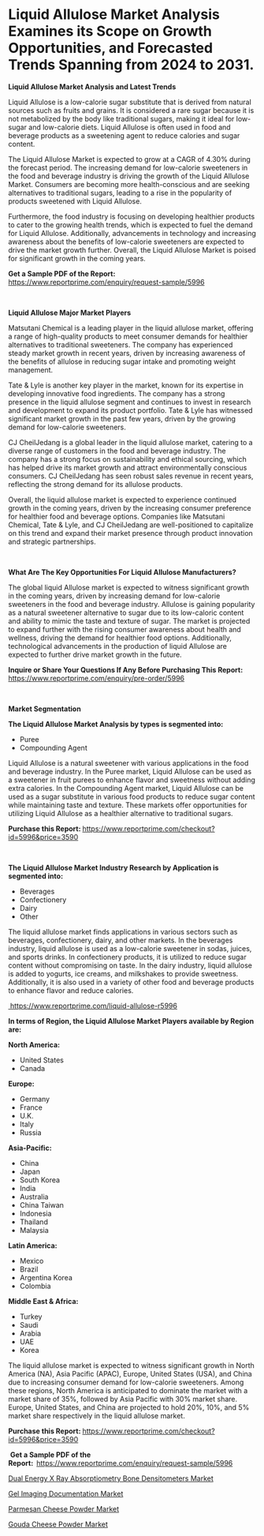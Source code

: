 <p><h1>Liquid Allulose Market Analysis Examines its Scope on Growth Opportunities, and Forecasted Trends Spanning from 2024 to 2031.</h1></p><p><strong>Liquid Allulose Market Analysis and Latest Trends</strong></p>
<p><p>Liquid Allulose is a low-calorie sugar substitute that is derived from natural sources such as fruits and grains. It is considered a rare sugar because it is not metabolized by the body like traditional sugars, making it ideal for low-sugar and low-calorie diets. Liquid Allulose is often used in food and beverage products as a sweetening agent to reduce calories and sugar content.</p><p>The Liquid Allulose Market is expected to grow at a CAGR of 4.30% during the forecast period. The increasing demand for low-calorie sweeteners in the food and beverage industry is driving the growth of the Liquid Allulose Market. Consumers are becoming more health-conscious and are seeking alternatives to traditional sugars, leading to a rise in the popularity of products sweetened with Liquid Allulose.</p><p>Furthermore, the food industry is focusing on developing healthier products to cater to the growing health trends, which is expected to fuel the demand for Liquid Allulose. Additionally, advancements in technology and increasing awareness about the benefits of low-calorie sweeteners are expected to drive the market growth further. Overall, the Liquid Allulose Market is poised for significant growth in the coming years.</p></p>
<p><strong>Get a Sample PDF of the Report:&nbsp;</strong> <a href="https://www.reportprime.com/enquiry/request-sample/5996">https://www.reportprime.com/enquiry/request-sample/5996</a></p>
<p>&nbsp;</p>
<p><strong>Liquid Allulose Major Market Players</strong></p>
<p><p>Matsutani Chemical is a leading player in the liquid allulose market, offering a range of high-quality products to meet consumer demands for healthier alternatives to traditional sweeteners. The company has experienced steady market growth in recent years, driven by increasing awareness of the benefits of allulose in reducing sugar intake and promoting weight management.</p><p>Tate & Lyle is another key player in the market, known for its expertise in developing innovative food ingredients. The company has a strong presence in the liquid allulose segment and continues to invest in research and development to expand its product portfolio. Tate & Lyle has witnessed significant market growth in the past few years, driven by the growing demand for low-calorie sweeteners.</p><p>CJ CheilJedang is a global leader in the liquid allulose market, catering to a diverse range of customers in the food and beverage industry. The company has a strong focus on sustainability and ethical sourcing, which has helped drive its market growth and attract environmentally conscious consumers. CJ CheilJedang has seen robust sales revenue in recent years, reflecting the strong demand for its allulose products.</p><p>Overall, the liquid allulose market is expected to experience continued growth in the coming years, driven by the increasing consumer preference for healthier food and beverage options. Companies like Matsutani Chemical, Tate & Lyle, and CJ CheilJedang are well-positioned to capitalize on this trend and expand their market presence through product innovation and strategic partnerships.</p></p>
<p>&nbsp;</p>
<p><strong>What Are The Key Opportunities For Liquid Allulose Manufacturers?</strong></p>
<p><p>The global liquid Allulose market is expected to witness significant growth in the coming years, driven by increasing demand for low-calorie sweeteners in the food and beverage industry. Allulose is gaining popularity as a natural sweetener alternative to sugar due to its low-caloric content and ability to mimic the taste and texture of sugar. The market is projected to expand further with the rising consumer awareness about health and wellness, driving the demand for healthier food options. Additionally, technological advancements in the production of liquid Allulose are expected to further drive market growth in the future.</p></p>
<p><strong>Inquire or Share Your Questions If Any Before Purchasing This Report:</strong> <a href="https://www.reportprime.com/enquiry/pre-order/5996">https://www.reportprime.com/enquiry/pre-order/5996</a></p>
<p>&nbsp;</p>
<p><strong>Market Segmentation</strong></p>
<p><strong>The Liquid Allulose Market Analysis by types is segmented into:</strong></p>
<p><ul><li>Puree</li><li>Compounding Agent</li></ul></p>
<p><p>Liquid Allulose is a natural sweetener with various applications in the food and beverage industry. In the Puree market, Liquid Allulose can be used as a sweetener in fruit purees to enhance flavor and sweetness without adding extra calories. In the Compounding Agent market, Liquid Allulose can be used as a sugar substitute in various food products to reduce sugar content while maintaining taste and texture. These markets offer opportunities for utilizing Liquid Allulose as a healthier alternative to traditional sugars.</p></p>
<p><strong>Purchase this Report:&nbsp;</strong><a href="https://www.reportprime.com/checkout?id=5996&price=3590">https://www.reportprime.com/checkout?id=5996&price=3590</a></p>
<p>&nbsp;</p>
<p><strong>The Liquid Allulose Market Industry Research by Application is segmented into:</strong></p>
<p><ul><li>Beverages</li><li>Confectionery</li><li>Dairy</li><li>Other</li></ul></p>
<p><p>The liquid allulose market finds applications in various sectors such as beverages, confectionery, dairy, and other markets. In the beverages industry, liquid allulose is used as a low-calorie sweetener in sodas, juices, and sports drinks. In confectionery products, it is utilized to reduce sugar content without compromising on taste. In the dairy industry, liquid allulose is added to yogurts, ice creams, and milkshakes to provide sweetness. Additionally, it is also used in a variety of other food and beverage products to enhance flavor and reduce calories.</p></p>
<p><a href="https://www.reportprime.com/liquid-allulose-r5996">&nbsp;https://www.reportprime.com/liquid-allulose-r5996</a></p>
<p><strong>In terms of Region, the Liquid Allulose Market Players available by Region are:</strong></p>
<p>
    <p> <strong> North America: </strong>
        <ul>
            <li>United States</li>
            <li>Canada</li>
        </ul>
        </p> 
    <p> <strong> Europe: </strong>
        <ul>
            <li>Germany</li>
            <li>France</li>
            <li>U.K.</li>
            <li>Italy</li>
            <li>Russia</li>
        </ul>
        </p> 
    <p> <strong> Asia-Pacific: </strong>
        <ul>
            <li>China</li>
            <li>Japan</li>
            <li>South Korea</li>
            <li>India</li>
            <li>Australia</li>
            <li>China Taiwan</li>
            <li>Indonesia</li>
            <li>Thailand</li>
            <li>Malaysia</li>
        </ul>
        </p> 
    <p> <strong> Latin America: </strong>
        <ul>
            <li>Mexico</li>
            <li>Brazil</li>
            <li>Argentina Korea</li>
            <li>Colombia</li>
        </ul>
        </p> 
    <p> <strong> Middle East & Africa: </strong>
        <ul>
            <li>Turkey</li>
            <li>Saudi</li>
            <li>Arabia</li>
            <li>UAE</li>
            <li>Korea</li>
        </ul>
    </p>
    </p>
<p><p>The liquid allulose market is expected to witness significant growth in North America (NA), Asia Pacific (APAC), Europe, United States (USA), and China due to increasing consumer demand for low-calorie sweeteners. Among these regions, North America is anticipated to dominate the market with a market share of 35%, followed by Asia Pacific with 30% market share. Europe, United States, and China are projected to hold 20%, 10%, and 5% market share respectively in the liquid allulose market.</p></p>
<p><strong>Purchase this Report: </strong><a href="https://www.reportprime.com/checkout?id=5996&price=3590">https://www.reportprime.com/checkout?id=5996&price=3590</a></p>
<p>&nbsp;<strong>Get a Sample PDF of the Report:&nbsp;&nbsp;</strong><a href="https://www.reportprime.com/enquiry/request-sample/5996">https://www.reportprime.com/enquiry/request-sample/5996</a></p>
<p><strong></strong></p>
<p><p><a href="https://issuu.com/reportprime-2/docs/dual-energy-x-ray-absorptiometry-bo_c31679a8a0b255">Dual Energy X Ray Absorptiometry Bone Densitometers Market</a></p><p><a href="https://issuu.com/reportprime-2/docs/gel-imaging-documentation-market-size-2030.pptx">Gel Imaging Documentation Market</a></p><p><a href="https://github.com/dancokkoe288/Market-Research-Report-List-1/blob/main/parmesan-cheese-powder-market.md">Parmesan Cheese Powder Market</a></p><p><a href="https://github.com/kumertitash/Market-Research-Report-List-1/blob/main/gouda-cheese-powder-market.md">Gouda Cheese Powder Market</a></p></p>